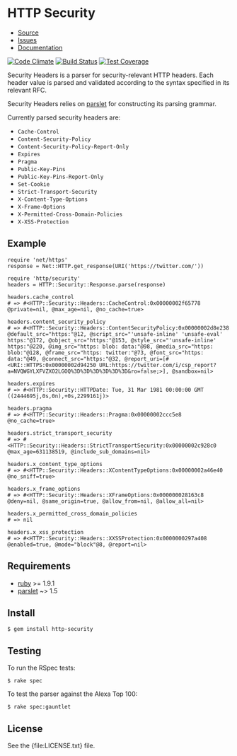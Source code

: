 # HTTP Security

* [Source](https://github.com/trailofbits/http-security)
* [Issues](https://github.com/trailofbits/http-security/issues)
* [Documentation](https://rubydoc.info/gems/http-security/frames)

[![Code Climate](https://codeclimate.com/github/trailofbits/http-security.png)](https://codeclimate.com/github/trailofbits/http-security) [![Build Status](https://travis-ci.org/trailofbits/http-security.svg)](https://travis-ci.org/trailofbits/http-security) [![Test Coverage](https://codeclimate.com/github/trailofbits/http-security/badges/coverage.svg)](https://codeclimate.com/github/trailofbits/http-security)

Security Headers is a parser for security-relevant HTTP headers. Each header
value is parsed and validated according to the syntax specified in its relevant 
RFC.

Security Headers relies on [parslet] for constructing its parsing grammar.

Currently parsed security headers are:

* `Cache-Control`
* `Content-Security-Policy`
* `Content-Security-Policy-Report-Only`
* `Expires`
* `Pragma`
* `Public-Key-Pins`
* `Public-Key-Pins-Report-Only`
* `Set-Cookie`
* `Strict-Transport-Security`
* `X-Content-Type-Options`
* `X-Frame-Options`
* `X-Permitted-Cross-Domain-Policies`
* `X-XSS-Protection`

## Example

    require 'net/https'
    response = Net::HTTP.get_response(URI('https://twitter.com/'))

    require 'http/security'
    headers = HTTP::Security::Response.parse(response)

    headers.cache_control
    # => #<HTTP::Security::Headers::CacheControl:0x00000002f65778 @private=nil, @max_age=nil, @no_cache=true>

    headers.content_security_policy
    # => #<HTTP::Security::Headers::ContentSecurityPolicy:0x00000002d8e238 @default_src="https:"@12, @script_src="'unsafe-inline' 'unsafe-eval' https:"@172, @object_src="https:"@153, @style_src="'unsafe-inline' https:"@220, @img_src="https: blob: data:"@98, @media_src="https: blob:"@128, @frame_src="https: twitter:"@73, @font_src="https: data:"@49, @connect_src="https:"@32, @report_uri=[#<URI::HTTPS:0x00000002d94250 URL:https://twitter.com/i/csp_report?a=NVQWGYLXFVZXO2LGOQ%3D%3D%3D%3D%3D%3D&ro=false;>], @sandbox=nil>

    headers.expires
    # => #<HTTP::Security::HTTPDate: Tue, 31 Mar 1981 00:00:00 GMT ((2444695j,0s,0n),+0s,2299161j)>

    headers.pragma
    # => #<HTTP::Security::Headers::Pragma:0x00000002ccc5e8 @no_cache=true>

    headers.strict_transport_security
    # => #<HTTP::Security::Headers::StrictTransportSecurity:0x00000002c928c0 @max_age=631138519, @include_sub_domains=nil>

    headers.x_content_type_options
    # => #<HTTP::Security::Headers::XContentTypeOptions:0x00000002a46e40 @no_sniff=true>

    headers.x_frame_options
    # => #<HTTP::Security::Headers::XFrameOptions:0x000000028163c8 @deny=nil, @same_origin=true, @allow_from=nil, @allow_all=nil>

    headers.x_permitted_cross_domain_policies
    # => nil

    headers.x_xss_protection
    # => #<HTTP::Security::Headers::XXSSProtection:0x0000000297a408 @enabled=true, @mode="block"@8, @report=nil>

## Requirements

* [ruby] >= 1.9.1
* [parslet] ~> 1.5

## Install

    $ gem install http-security

## Testing

To run the RSpec tests:

    $ rake spec

To test the parser against the Alexa Top 100:

    $ rake spec:gauntlet

## License

See the {file:LICENSE.txt} file.

[ruby]: https://www.ruby-lang.org/
[parslet]: http://kschiess.github.io/parslet/
